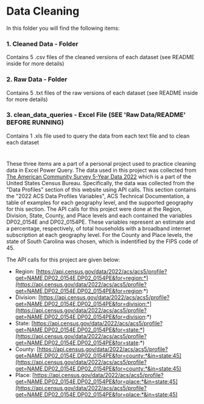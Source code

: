 # Data Cleaning
In this folder you will find the following items:
### 1. Cleaned Data - Folder
  Contains 5 .csv files of the cleaned versions of each dataset (see README inside for more details)
### 2. Raw Data - Folder
  Contains 5 .txt files of the raw versions of each dataset (see README inside for more details)
### 3. clean_data_queries - Excel File (SEE 'Raw Data/README' BEFORE RUNNING)
  Contains 1 .xls file used to query the data from each text file and to clean each dataset
#
These three items are a part of a personal project used to practice cleaning data in Excel Power Query. The data used in this project was collected from [The American Community Survey 5-Year Data 2022](https://www.census.gov/data/developers/data-sets/acs-5year/2022.html) which is a part of the United States Census Bureau. Specifically, the data was collected from the "Data Profiles" section of this website using API calls. This section contains the "2022 ACS Data Profiles Variables", ACS Technical Documentation, a table of examples for each geography level, and the supported geography for this section. The API calls for this project were done at the Region, Division, State, County, and Place levels and each contained the variables DP02_0154E and DP02_0154PE. These variables represent an estimate and a percentage, respectively, of total households with a broadband internet subscription at each geography level. For the County and Place levels, the state of South Carolina was chosen, which is indentified by the FIPS code of 45. 

The API calls for this project are given below:
- Region: [https://api.census.gov/data/2022/acs/acs5/profile?get=NAME,DP02_0154E,DP02_0154PE&for=region:*](https://api.census.gov/data/2022/acs/acs5/profile?get=NAME,DP02_0154E,DP02_0154PE&for=region:*)
- Division: [https://api.census.gov/data/2022/acs/acs5/profile?get=NAME,DP02_0154E,DP02_0154PE&for=division:*](https://api.census.gov/data/2022/acs/acs5/profile?get=NAME,DP02_0154E,DP02_0154PE&for=division:*)
- State: [https://api.census.gov/data/2022/acs/acs5/profile?get=NAME,DP02_0154E,DP02_0154PE&for=state:*](https://api.census.gov/data/2022/acs/acs5/profile?get=NAME,DP02_0154E,DP02_0154PE&for=state:*)
- County: [https://api.census.gov/data/2022/acs/acs5/profile?get=NAME,DP02_0154E,DP02_0154PE&for=county:*&in=state:45](https://api.census.gov/data/2022/acs/acs5/profile?get=NAME,DP02_0154E,DP02_0154PE&for=county:*&in=state:45)
- Place: [https://api.census.gov/data/2022/acs/acs5/profile?get=NAME,DP02_0154E,DP02_0154PE&for=place:*&in=state:45](https://api.census.gov/data/2022/acs/acs5/profile?get=NAME,DP02_0154E,DP02_0154PE&for=place:*&in=state:45)
